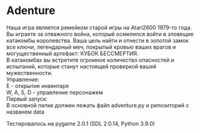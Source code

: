 # Аdenture
Наша игра является ремейком старой игры на Atari2600 1979-го года.  
Вы играете за отважного война, который осмелился войти в зловещие катакомбы королевства. Ваша цель найти и отнести в золотой замок все ключи, легендарный меч, покрытый кровью ваших врагов и могущественный артефакт: КУБОК БЕССМЕРТИЯ.  
В катакомбах вы встретите огромное количество опасностей и испытаний, которые станут настоящей проверкой вашей мужественности.    
Управление:  
E - открытие инвентаря  
W, A, S, D - управление персонажем  
Первый запуск:  
В основной папке должен лежать файл adventure.py и репозиторий с названем data  

Тестировалось на pygame 2.0.1 (SDL 2.0.14, Python 3.9.0)
